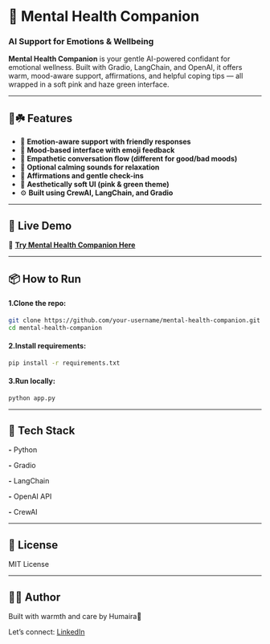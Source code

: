 # 🌿 **Mental Health Companion**  
### **AI Support for Emotions & Wellbeing**

**Mental Health Companion** is your gentle AI-powered confidant for emotional wellness. Built with Gradio, LangChain, and OpenAI, it offers warm, mood-aware support, affirmations, and helpful coping tips — all wrapped in a soft pink and haze green interface.

---

## 🌸☘️ **Features**

- 🧠 **Emotion-aware support with friendly responses**
- 🌈 **Mood-based interface with emoji feedback**  
- 💬 **Empathetic conversation flow (different for good/bad moods)**  
- 🎵 **Optional calming sounds for relaxation**  
- 💖 **Affirmations and gentle check-ins**  
- 🎨 **Aesthetically soft UI (pink & green theme)**  
- ⚙️ **Built using CrewAI, LangChain, and Gradio**

---

## 🚀 **Live Demo**

🔗 [**Try Mental Health Companion Here**](https://your-deployment-link.com)

---

## 📦 **How to Run**

#### 1.Clone the repo:

```bash
git clone https://github.com/your-username/mental-health-companion.git
cd mental-health-companion
```
#### 2.Install requirements:
```bash
pip install -r requirements.txt
```
#### 3.Run locally:
```bash
python app.py
```

---

## 🧠 **Tech Stack**

**-** Python

**-** Gradio

**-** LangChain

**-** OpenAI API

**-** CrewAI

---

## 📄 **License**

MIT License

---

## 🙋‍♀️ **Author**

Built with warmth and care by Humaira🎀


Let’s connect: [LinkedIn](https://www.linkedin.com/in/humairaghafoor)
